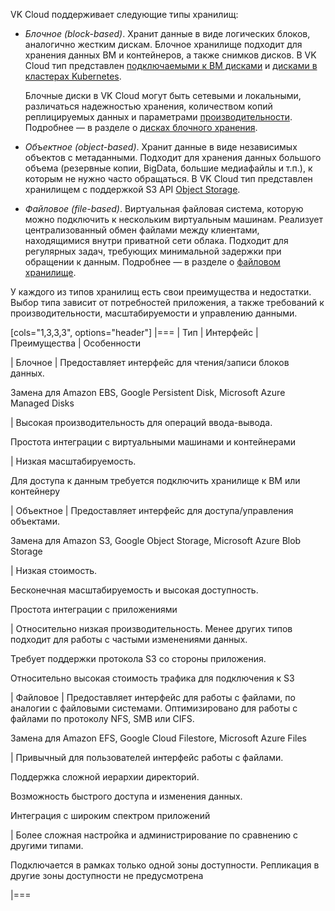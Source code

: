 VK Cloud поддерживает следующие типы хранилищ:

- _Блочное (block-based)_. Хранит данные в виде логических блоков, аналогично жестким дискам. Блочное хранилище подходит для хранения данных ВМ и контейнеров, а также снимков дисков. В VK Cloud тип представлен [подключаемыми к ВМ дисками](../about/#diski) и [дисками в кластерах Kubernetes](/ru/kubernetes/k8s/concepts/storage).

    Блочные диски в VK Cloud могут быть сетевыми и локальными, различаться надежностью хранения, количеством копий реплицируемых данных и параметрами [производительности](../volume-sla). Подробнее — в разделе о [дисках блочного хранения](../disk-types).

- _Объектное (object-based)_. Хранит данные в виде независимых объектов с метаданными. Подходит для хранения данных большого объема (резервные копии, BigData, большие медиафайлы и т.п.), к которым не нужно часто обращаться. В VK Cloud тип представлен хранилищем с поддержкой S3 API [Object Storage](/ru/storage/s3).
- _Файловое (file-based)_. Виртуальная файловая система, которую можно подключить к нескольким виртуальным машинам. Реализует централизованный обмен файлами между клиентами, находящимися внутри приватной сети облака. Подходит для регулярных задач, требующих минимальной задержки при обращении к данным. Подробнее — в разделе о [файловом хранилище](../file-share).

У каждого из типов хранилищ есть свои преимущества и недостатки. Выбор типа зависит от потребностей приложения, а также требований к производительности, масштабируемости и управлению данными.

[cols="1,3,3,3", options="header"]
|===
| Тип
| Интерфейс
| Преимущества
| Особенности

| Блочное
| Предоставляет интерфейс для чтения/записи блоков данных.

Замена для Amazon EBS, Google Persistent Disk, Microsoft Azure Managed Disks

| Высокая производительность для операций ввода-вывода.

Простота интеграции с виртуальными машинами и контейнерами

| Низкая масштабируемость.

Для доступа к данным требуется подключить хранилище к ВМ или контейнеру

| Объектное
| Предоставляет интерфейс для доступа/управления объектами.

Замена для Amazon S3, Google Object Storage, Microsoft Azure Blob Storage

| Низкая стоимость.

Бесконечная масштабируемость и высокая доступность.

Простота интеграции с приложениями

| Относительно низкая производительность. Менее других типов подходит для работы с частыми изменениями данных.

Требует поддержки протокола S3 со стороны приложения.

Относительно высокая стоимость трафика для подключения к S3

| Файловое
| Предоставляет интерфейс для работы с файлами, по аналогии с файловыми системами. Оптимизировано для работы с файлами по протоколу NFS, SMB или CIFS.

Замена для Amazon EFS, Google Cloud Filestore, Microsoft Azure Files

| Привычный для пользователей интерфейс работы с файлами.

Поддержка сложной иерархии директорий.

Возможность быстрого доступа и изменения данных.

Интеграция с широким спектром приложений

| Более сложная настройка и администрирование по сравнению с другими типами.

Подключается в рамках только одной зоны доступности. Репликация в другие зоны доступности не предусмотрена

|===
